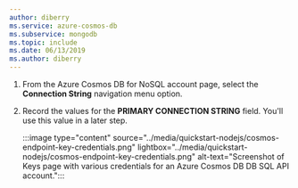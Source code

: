 ```yaml
---
author: diberry
ms.service: azure-cosmos-db
ms.subservice: mongodb
ms.topic: include
ms.date: 06/13/2019
ms.author: diberry
---
```

1. From the Azure Cosmos DB for NoSQL account page, select the **Connection String** navigation menu option.

1. Record the values for the **PRIMARY CONNECTION STRING** field. You'll use this value in a later step.

   :::image type="content" source="../media/quickstart-nodejs/cosmos-endpoint-key-credentials.png" lightbox="../media/quickstart-nodejs/cosmos-endpoint-key-credentials.png" alt-text="Screenshot of Keys page with various credentials for an Azure Cosmos DB DB SQL API account.":::
